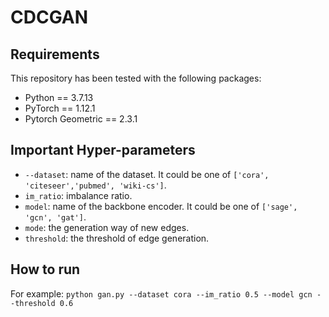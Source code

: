 # CDCGAN
## Requirements
This repository has been tested with the following packages:
+ Python == 3.7.13
+ PyTorch == 1.12.1
+ Pytorch Geometric == 2.3.1
## Important Hyper-parameters
+ `--dataset`: name of the dataset. It could be one of `['cora', 'citeseer','pubmed', 'wiki-cs']`.
+ `im_ratio`: imbalance ratio.
+ `model`: name of the backbone encoder. It could be one of `['sage', 'gcn', 'gat']`.
+ `mode`: the generation way of new edges.
+ `threshold`: the threshold of edge generation.
## How to run
For example:
`python gan.py --dataset cora --im_ratio 0.5 --model gcn --threshold 0.6`



